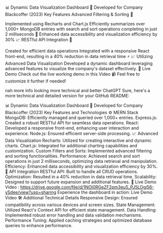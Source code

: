 



📊 Dynamic Data Visualization Dashboard
🚀 Developed for Company Blackcoffer (2023)
Key Features
Advanced Filtering & Sorting 🌟

Implemented using Recharts and Chart.js
Efficiently summarizes over 1,000+ MongoDB entries with search and sort operations completing in just 2 milliseconds 💨
Enhanced data accessibility and visualization efficiency by 30% 📈
RESTful API Integration 🔗

Created for efficient data operations
Integrated with a responsive React front-end, resulting in a 40% reduction in data retrieval time ⚡
📈 Utilizing Advanced Data Visualization
Developed a dynamic dashboard leveraging advanced features to visualize the company's dataset effectively.
🎥 Live Demo
Check out the live working demo in this Video 📹
Feel free to customize it further if needed!

nah more info looking more technical and better
ChatGPT
Sure, here's a more technical and detailed version for your GitHub README:

📊 Dynamic Data Visualization Dashboard
🚀 Developed for Company Blackcoffer (2023)
Key Features and Technologies
⚙️ MERN Stack
MongoDB: Efficiently managed and queried over 1,000+ entries.
Express.js: Created a robust RESTful API for seamless data operations.
React: Developed a responsive front-end, enhancing user interaction and experience.
Node.js: Ensured efficient server-side processing.
📈 Advanced Data Visualization
Recharts: Utilized for creating interactive and dynamic charts.
Chart.js: Integrated for additional charting capabilities and customization.
Custom Filters and Sorts: Implemented advanced filtering and sorting functionalities.
Performance: Achieved search and sort operations in just 2 milliseconds, optimizing data retrieval and manipulation.
Efficiency: Enhanced data accessibility and visualization efficiency by 30%.
🚀 API Integration
RESTful API: Built to handle all CRUD operations.
Optimization: Resulted in a 40% reduction in data retrieval time.
Scalability: Designed to support future expansion and additional features.
🚀 Live Demo Video : https://drive.google.com/file/d/1NOl0RGeZF2pm3eu5_PJ5LOgj56-ySdee/view?usp=sharing
Experience the dashboard in action: Live Demo Video
🛠️ Additional Technical Details
Responsive Design: Ensured compatibility across various devices and screen sizes.
State Management: Utilized React's Context API for efficient state management.
Data Handling: Implemented robust error handling and data validation mechanisms.
Performance Tuning: Applied caching strategies and optimized database queries to enhance performance.
